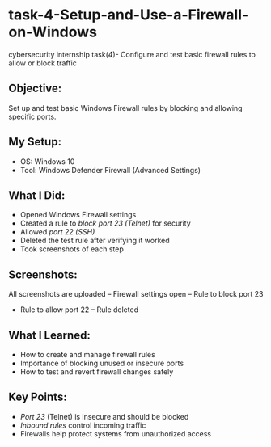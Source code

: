 # task-4-Setup-and-Use-a-Firewall-on-Windows
cybersecurity internship task(4)- Configure and test basic firewall rules to allow or block traffic


## Objective:
Set up and test basic Windows Firewall rules by blocking and allowing specific ports.

## My Setup:
- OS: Windows 10
- Tool: Windows Defender Firewall (Advanced Settings)

## What I Did:
- Opened Windows Firewall settings
- Created a rule to *block port 23 (Telnet)* for security
- Allowed *port 22 (SSH)*
- Deleted the test rule after verifying it worked
- Took screenshots of each step

## Screenshots:
All screenshots are uploaded
– Firewall settings open
– Rule to block port 23
- Rule to allow port 22
– Rule deleted

## What I Learned:
- How to create and manage firewall rules
- Importance of blocking unused or insecure ports
- How to test and revert firewall changes safely

## Key Points:
- *Port 23* (Telnet) is insecure and should be blocked
- *Inbound rules* control incoming traffic
- Firewalls help protect systems from unauthorized access

